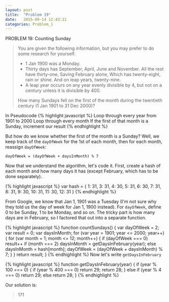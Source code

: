 ```yaml
---
layout: post
title:  "Problem 19"
date:   2015-09-14 12:43:21
categories: Problem_1
---
```

PROBLEM 19: Counting Sunday

> You are given the following information, but you may prefer to do some research for yourself.
> 
> * 1 Jan 1900 was a Monday.
> * Thirty days has September,
> April, June and November.
> All the rest have thirty-one,
> Saving February alone,
> Which has twenty-eight, rain or shine.
> And on leap years, twenty-nine.
> * A leap year occurs on any year evenly divisible by 4, but not on a century unless it is divisible by 400.
> 
> How many Sundays fell on the first of the month during the twentieth century (1 Jan 1901 to 31 Dec 2000)?

In Pseudocode
{% highlight javascript %}
Loop through every year from 1901 to 2000
   Loop through every month
     If the first of that month is a Sunday, increment our result
{% endhighlight %}

But how do we know whether the first of the month is a Sunday? Well, we keep track of the `dayOfWeek` for the 1st of each month, 
then for each month, reassign `dayOfWeek`: 

`dayOfWeek = (dayOfWeek + daysInMonth) % 7`


Now that we understand the algorithm, let's code it. First, create a hash of each month and how many days it has (except February, which has to be done separately).

{% highlight javascript %}
var hash = { 1: 31, 3: 31, 4: 30,
             5: 31, 6: 30, 7: 31,
             8: 31, 9: 30, 10: 31,
             11: 30, 12: 31 }
{% endhighlight %}

 
From Google, we know that Jan 1, 1901 was a Tuesday (I'm not sure why they told us the day of week for Jan 1, 1900 instead).
For `dayOfWeek`, define 0 to be Sunday, 1 to be Monday, and so on.
The tricky part is how many days are in February, so I factored that out into a separate function.

{% highlight javascript %}
function countSundays() {
  var dayOfWeek = 2;
  var result = 0;
  var daysInMonth;
  for (var year = 1901; year <= 2000; year++) {
    for (var month = 1; month <= 12; month++) {
      if (dayOfWeek === 0) result++
      if (month === 2) daysInMonth = getDaysInFebruary(year);
      else daysInMonth = hash[month];
      dayOfWeek = (dayOfWeek + daysInMonth) % 7;
    }
  }
  return result;
}
{% endhighlight %}
Now let's write `getDaysInFebruary`

{% highlight javascript %}
function getDaysInFebruary(year) {
  if (year % 100 === 0) {
    if (year % 400 === 0) return 29;
    return 28;
  } else if (year % 4 === 0) return 29;
  else return 28;
}
{% endhighlight %}

Our solution is:

> 171 

